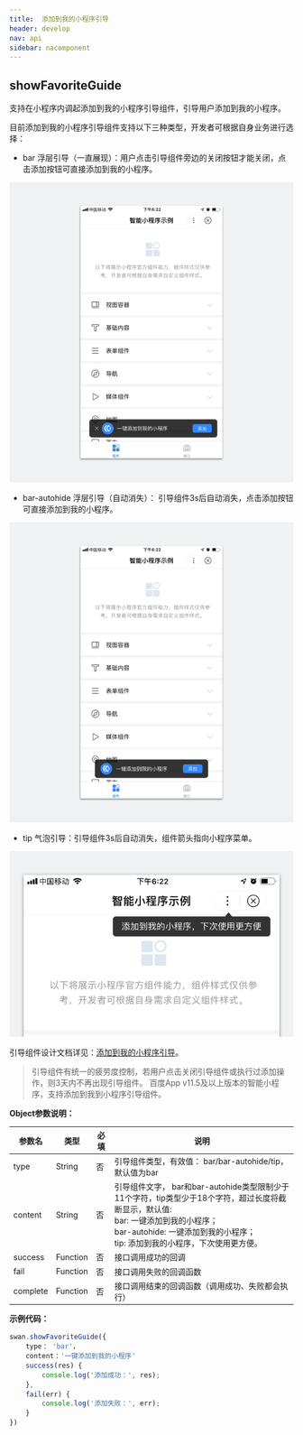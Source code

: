 ```yaml
---
title:  添加到我的小程序引导
header: develop
nav: api
sidebar: nacomponent
---
```


## showFavoriteGuide

支持在小程序内调起添加到我的小程序引导组件，引导用户添加到我的小程序。

目前添加到我的小程序引导组件支持以下三种类型，开发者可根据自身业务进行选择：

 - bar 浮层引导（一直展现）：用户点击引导组件旁边的关闭按钮才能关闭，点击添加按钮可直接添加到我的小程序。

![图片](../../../img/api/nacomponent/强引导.png)

 - bar-autohide 浮层引导（自动消失）： 引导组件3s后自动消失，点击添加按钮可直接添加到我的小程序。

![图片](../../../img/api/nacomponent/中引导.png)

 - tip 气泡引导：引导组件3s后自动消失，组件箭头指向小程序菜单。

![图片](../../../img/api/nacomponent/弱引导.png)

引导组件设计文档详见：<a href="http://smartprogram.baidu.com/docs/design/component/guide_add/">添加到我的小程序引导</a>。

> 引导组件有统一的疲劳度控制，若用户点击关闭引导组件或执行过添加操作，则3天内不再出现引导组件。
> 百度App v11.5及以上版本的智能小程序，支持添加到我到小程序引导组件。

**Object参数说明：**

|参数名 |类型  |必填  |说明|
|---- | ---- | ---- |---- |
|type |String | 否 | 引导组件类型，有效值： bar/bar-autohide/tip， 默认值为bar|
|content |String| 否 | 引导组件文字， bar和bar-autohide类型限制少于11个字符，tip类型少于18个字符，超过长度将截断显示，默认值: <br/>bar: 一键添加到我的小程序；<br> bar-autohide: 一键添加到我的小程序；<br> tip: 添加到我的小程序，下次使用更方便。|
|success |Function  |  否 |  接口调用成功的回调|
|fail   | Function |   否  | 接口调用失败的回调函数|
|complete  |  Function |   否 |  接口调用结束的回调函数（调用成功、失败都会执行）|

**示例代码：**

```javascript
swan.showFavoriteGuide({
    type： 'bar'，
    content：'一键添加到我的小程序'
    success(res) {
        console.log('添加成功：', res);
    },
    fail(err) {
        console.log('添加失败：', err);
    }
})
```

